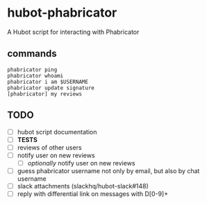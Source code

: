 # hubot-phabricator

A Hubot script for interacting with Phabricator

## commands
```
phabricator ping
phabricator whoami
phabricator i am $USERNAME
phabricator update signature
[phabricator] my reviews
```

## TODO
- [ ] hubot script documentation 
- [ ] **TESTS**
- [ ] reviews of other users
- [ ] notify user on new reviews
  - [ ] _optionally_ notify user on new reviews
- [ ] guess phabricator username not only by email, but also by chat username
- [ ] slack attachments (slackhq/hubot-slack#148)
- [ ] reply with differential link on messages with D[0-9]+
